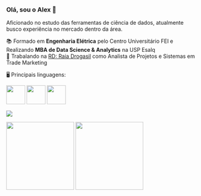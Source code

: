 ### Olá, sou o Alex 👋

Aficionado no estudo das ferramentas de ciência de dados, atualmente busco experiência no mercado dentro da área. 

:books: Formado em **Engenharia Elétrica** pelo Centro Universitário FEI e Realizando **MBA de Data Science & Analytics** na USP Esalq  
:briefcase: Trabalando na [RD: Raia Drogasil](https://rd.com.br/) como Analista de Projetos e Sistemas em Trade Marketing  

:desktop_computer: Principais linguagens:

<div display="inline">
  <img width='50' height='50' src="https://cdn.jsdelivr.net/gh/devicons/devicon/icons/python/python-original.svg" />
  <img width='50' height='50' src="https://cdn.jsdelivr.net/gh/devicons/devicon/icons/mysql/mysql-original.svg" />
  <img width='50' height='50' src="https://cdn.jsdelivr.net/gh/devicons/devicon/icons/r/r-original.svg" />
</div>  

<a href="https://www.linkedin.com/in/alex-gomes-reimberg-783741158/" target="_blank"><img src="https://img.shields.io/badge/-LinkedIn-%230077B5?style=for-the-badge&logo=linkedin&logoColor=white" target="_blank"></a>  


<div display="inline">
<img align="center" height='180' src="https://github-readme-stats.vercel.app/api?username=alexreimberg&count_private=true&theme=dark" />
<img align="center" height='180' src="https://github-readme-stats.vercel.app/api/top-langs/?username=alexreimberg&layout=compact&theme=dark" />
</div>

